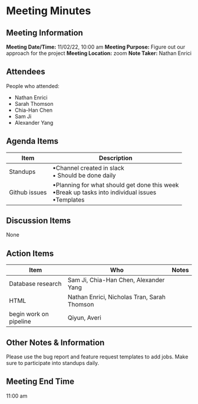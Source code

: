 # Meeting Minutes
## Meeting Information
**Meeting Date/Time:** 11/02/22, 10:00 am
**Meeting Purpose:** Figure out our approach for the project
**Meeting Location:** zoom
**Note Taker:** Nathan Enrici  

## Attendees
People who attended:
- Nathan Enrici
- Sarah Thomson
- Chia-Han Chen
- Sam Ji
- Alexander Yang

## Agenda Items
Item | Description
---- | ----
Standups | •Channel created in slack <br>• Should be done daily
Github issues | •Planning for what should get done this week <br>•Break up tasks into individual issues <br>•Templates

## Discussion Items
None

## Action Items
Item | Who | Notes |
---- | ---- | ---- |
Database research | Sam Ji, Chia-Han Chen, Alexander Yang |
HTML | Nathan Enrici, Nicholas Tran, Sarah Thomson | 
begin work on pipeline | Qiyun, Averi | 

## Other Notes & Information
Please use the bug report and feature request templates to add jobs.
Make sure to participate into standups daily.


## Meeting End Time
11:00 am